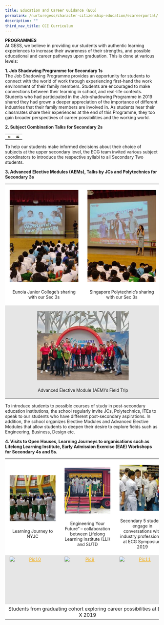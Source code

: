 ```yaml
---
title: Education and Career Guidance (ECG)
permalink: /nurturegess/character-citizenship-education/ecareerportal/
description: ""
third_nav_title: CCE Curriculum
---
```

**PROGRAMMES**  
At GESS, we believe in providing our students with authentic learning experiences to increase their awareness of their strengths, and possible educational and career pathways upon graduation. This is done at various levels:

**1\. Job Shadowing Programme for Secondary 1s**  
The Job Shadowing Programme provides an opportunity for students to connect with the world of work through experiencing first-hand the work environment of their family members. Students are encouraged to make connections between their learning in school, and real-life contexts.  
Students who had participated in the Job-shadowing Programme in 2019 shared they had grown a deeper appreciation of the importance of different industries that their family members are involved in. As students hear their classmates share their experiences at the end of this Programme, they too gain broader perspectives of career possibilities and the working world.

**2\. Subject Combination Talks for Secondary 2s**

<table width="100%" style="box-sizing: inherit; border-collapse: collapse; border-spacing: 0px; max-width: 100%;"><tbody style="box-sizing: inherit;"><tr style="box-sizing: inherit; background: rgb(255, 255, 255);"><td style="box-sizing: inherit; padding: 5px 10px; width: 7px; text-align: center;"><a href="/images/ecg_1.jpeg" target="_blank" rel="noopener" style="box-sizing: inherit; background-color: transparent; transition: all 0.25s ease-in-out 0s; outline: 0px; color: rgb(255, 208, 26); text-decoration: underline;"><img class="aligncenter wp-image-18590 size-medium" src="/images/ecg_1.jpeg" alt="Pic1" width="300" height="225" style="box-sizing: inherit; border: 0px; vertical-align: middle; max-width: 100%; height: auto; margin: auto; display: block; clear: both;"></a></td><td style="box-sizing: inherit; padding: 5px 10px; width: 9px; text-align: center;"><a href="/images/ecg_2.jpeg" target="_blank" rel="noopener" style="box-sizing: inherit; background-color: transparent; transition: all 0.25s ease-in-out 0s; color: rgb(241, 174, 22); text-decoration: underline;"><img class="aligncenter wp-image-18591 size-medium" src="/images/ecg_2.jpeg" alt="Pic2" width="300" height="225" style="box-sizing: inherit; border: 0px; vertical-align: middle; max-width: 100%; height: auto; margin: auto; display: block; clear: both;"></a></td></tr></tbody></table>

To help our students make informed decisions about their choice of subjects at the upper secondary level, the ECG team invited various subject coordinators to introduce the respective syllabi to all Secondary Two students.

**3\. Advanced Elective Modules (AEMs), Talks by JCs and Polytechnics for Secondary 3s**

<table width="100%" style="box-sizing: inherit; border-collapse: collapse; border-spacing: 0px; max-width: 100%;"><tbody style="box-sizing: inherit;"><tr style="box-sizing: inherit; background: rgb(255, 255, 255);"><td style="box-sizing: inherit; padding: 5px 10px; text-align: center; width: 7px;"><p style="box-sizing: inherit;"></p><div id="attachment_18592" class="wp-caption aligncenter" style="box-sizing: inherit; margin: auto; display: block; clear: both; width: 235px;"><a href="/images/ecg_3.jpeg" target="_blank" rel="noopener" style="box-sizing: inherit; background-color: transparent; transition: all 0.25s ease-in-out 0s; color: rgb(241, 174, 22); text-decoration: underline;"><img aria-describedby="caption-attachment-18592" class="wp-image-18592 size-medium" src="/images/ecg_3.jpeg" alt="Pic3" width="225" height="300" style="box-sizing: inherit; border: 0px; vertical-align: middle; max-width: 100%; height: auto; margin-bottom: 10px;"></a><p id="caption-attachment-18592" class="wp-caption-text" style="box-sizing: inherit;">Eunoia Junior College’s sharing with our Sec 3s</p></div></td><td style="box-sizing: inherit; padding: 5px 10px; text-align: center; width: 9px;"><p style="box-sizing: inherit;"></p><div id="attachment_18593" class="wp-caption aligncenter" style="box-sizing: inherit; margin: auto; display: block; clear: both; width: 235px;"><a href="/images/ecg_4.jpeg" target="_blank" rel="noopener" style="box-sizing: inherit; background-color: transparent; transition: all 0.25s ease-in-out 0s; color: rgb(241, 174, 22); text-decoration: underline;"><img aria-describedby="caption-attachment-18593" class="wp-image-18593 size-medium" src="/images/ecg_4.jpeg" alt="Pic4" width="225" height="300" style="box-sizing: inherit; border: 0px; vertical-align: middle; max-width: 100%; height: auto; margin-bottom: 10px;"></a><p id="caption-attachment-18593" class="wp-caption-text" style="box-sizing: inherit;">Singapore Polytechnic’s sharing with our Sec 3s</p></div></td></tr><tr style="box-sizing: inherit; background: rgb(230, 230, 230);"><td colspan="2" style="box-sizing: inherit; padding: 5px 10px; text-align: center; width: 22px;"><p style="box-sizing: inherit;"></p><div id="attachment_18594" class="wp-caption aligncenter" style="box-sizing: inherit; margin: auto; display: block; clear: both; width: 310px;"><a href="/images/ecg_5.jpeg" target="_blank" rel="noopener" style="box-sizing: inherit; background-color: transparent; transition: all 0.25s ease-in-out 0s; color: rgb(241, 174, 22); text-decoration: underline;"><img aria-describedby="caption-attachment-18594" class="wp-image-18594 size-medium" src="/images/ecg_5.jpeg" alt="Pic5" width="300" height="225" style="box-sizing: inherit; border: 0px; vertical-align: middle; max-width: 100%; height: auto; margin-bottom: 10px;"></a><p id="caption-attachment-18594" class="wp-caption-text" style="box-sizing: inherit;">Advanced Elective Module (AEM)’s Field Trip</p></div></td></tr></tbody></table>

To introduce students to possible courses of study in post-secondary education institutions, the school regularly invite JCs, Polytechnics, ITEs to speak to our students who have different post-secondary aspirations. In addition, the school organizes Elective Modules and Advanced Elective Modules that allow students to deepen their desire to explore fields such as Engineering, Business, Design etc.

**4\. Visits to Open Houses, Learning Journeys to organisations such as Lifelong Learning Institute, Early Admission Exercise (EAE) Workshops for Secondary 4s and 5s.**

<table style="box-sizing: inherit; border-collapse: collapse; border-spacing: 0px; max-width: 100%; width: 826.664px;"><tbody style="box-sizing: inherit;"><tr style="box-sizing: inherit; background: rgb(255, 255, 255);"><td style="box-sizing: inherit; padding: 5px 10px; text-align: center;"><p style="box-sizing: inherit;"></p><div id="attachment_18595" class="wp-caption aligncenter" style="box-sizing: inherit; margin: auto; display: block; clear: both; width: 160px;"><a href="/images/ecg_6.jpeg" target="_blank" rel="noopener" style="box-sizing: inherit; background-color: transparent; transition: all 0.25s ease-in-out 0s; color: rgb(241, 174, 22); text-decoration: underline;"><img aria-describedby="caption-attachment-18595" class="wp-image-18595 size-thumbnail" src="/images/ecg_6.jpeg" alt="Pic6" width="150" height="150" style="box-sizing: inherit; border: 0px; vertical-align: middle; max-width: 100%; height: auto; margin-bottom: 10px;"></a><p id="caption-attachment-18595" class="wp-caption-text" style="box-sizing: inherit;">Learning Journey to NYJC</p></div></td><td style="box-sizing: inherit; padding: 5px 10px; text-align: center;"><p style="box-sizing: inherit;"></p><div id="attachment_18597" class="wp-caption aligncenter" style="box-sizing: inherit; margin: auto; display: block; clear: both; width: 160px;"><a href="/images/ecg_7.jpeg" target="_blank" rel="noopener" style="box-sizing: inherit; background-color: transparent; transition: all 0.25s ease-in-out 0s; color: rgb(241, 174, 22); text-decoration: underline;"><img aria-describedby="caption-attachment-18597" class="wp-image-18597 size-thumbnail" src="/images/ecg_7.jpeg" alt="Pic8" width="150" height="150" style="box-sizing: inherit; border: 0px; vertical-align: middle; max-width: 100%; height: auto; margin-bottom: 10px;"></a><p id="caption-attachment-18597" class="wp-caption-text" style="box-sizing: inherit;">Engineering Your Future” – collaboration between Lifelong Learning Institute (LLI) and SUTD</p></div></td><td style="box-sizing: inherit; padding: 5px 10px; text-align: center;"><p style="box-sizing: inherit;"></p><div id="attachment_19489" class="wp-caption aligncenter" style="box-sizing: inherit; margin: auto; display: block; clear: both; width: 160px;"><a href="/images/ecg_8.jpeg" target="_blank" rel="noopener" style="box-sizing: inherit; background-color: transparent; transition: all 0.25s ease-in-out 0s; color: rgb(241, 174, 22); text-decoration: underline;"><img aria-describedby="caption-attachment-19489" class="wp-image-19489 size-thumbnail" src="/images/ecg_8.jpeg" alt="Pic7" width="150" height="150" style="box-sizing: inherit; border: 0px; vertical-align: middle; max-width: 100%; height: auto; margin-bottom: 10px;"></a><p id="caption-attachment-19489" class="wp-caption-text" style="box-sizing: inherit;">Secondary 5 students engage in conversations with<br style="box-sizing: inherit;">industry professionals at ECG Symposium 2019</p></div></td></tr><tr style="box-sizing: inherit; background: rgb(230, 230, 230);"><td style="box-sizing: inherit; padding: 5px 10px; text-align: center;"><a href="https://ganengsengsch.moe.edu.sg/wp-content/uploads/2019/08/Pic10.jpg" target="_blank" rel="noopener" style="box-sizing: inherit; background-color: transparent; transition: all 0.25s ease-in-out 0s; color: rgb(241, 174, 22); text-decoration: underline;"><img class="aligncenter wp-image-18599 size-thumbnail" src="https://ganengsengsch.moe.edu.sg/wp-content/uploads/2019/08/Pic10-150x150.jpg" alt="Pic10" width="150" height="150" style="box-sizing: inherit; border: 0px; vertical-align: middle; max-width: 100%; height: auto; margin: auto; display: block; clear: both;"></a></td><td style="box-sizing: inherit; padding: 5px 10px; text-align: center;"><a href="https://ganengsengsch.moe.edu.sg/wp-content/uploads/2019/08/Pic9.jpg" target="_blank" rel="noopener" style="box-sizing: inherit; background-color: transparent; transition: all 0.25s ease-in-out 0s; color: rgb(241, 174, 22); text-decoration: underline;"><img class="aligncenter wp-image-18598 size-thumbnail" src="https://ganengsengsch.moe.edu.sg/wp-content/uploads/2019/08/Pic9-150x150.jpg" alt="Pic9" width="150" height="150" style="box-sizing: inherit; border: 0px; vertical-align: middle; max-width: 100%; height: auto; margin: auto; display: block; clear: both;"></a></td><td style="box-sizing: inherit; padding: 5px 10px; text-align: center;"><a href="https://ganengsengsch.moe.edu.sg/wp-content/uploads/2019/08/Pic11.jpg" target="_blank" rel="noopener" style="box-sizing: inherit; background-color: transparent; transition: all 0.25s ease-in-out 0s; color: rgb(241, 174, 22); text-decoration: underline;"><img class="aligncenter wp-image-18600 size-thumbnail" src="https://ganengsengsch.moe.edu.sg/wp-content/uploads/2019/08/Pic11-150x150.jpg" alt="Pic11" width="150" height="150" style="box-sizing: inherit; border: 0px; vertical-align: middle; max-width: 100%; height: auto; margin: auto; display: block; clear: both;"></a></td></tr><tr style="box-sizing: inherit; background: rgb(255, 255, 255);"><td colspan="3" style="box-sizing: inherit; padding: 5px 10px; text-align: center;"><span style="box-sizing: inherit; font-size: 12pt;">Students from graduating cohort exploring career possibilities at Day X 2019</span></td></tr></tbody></table>